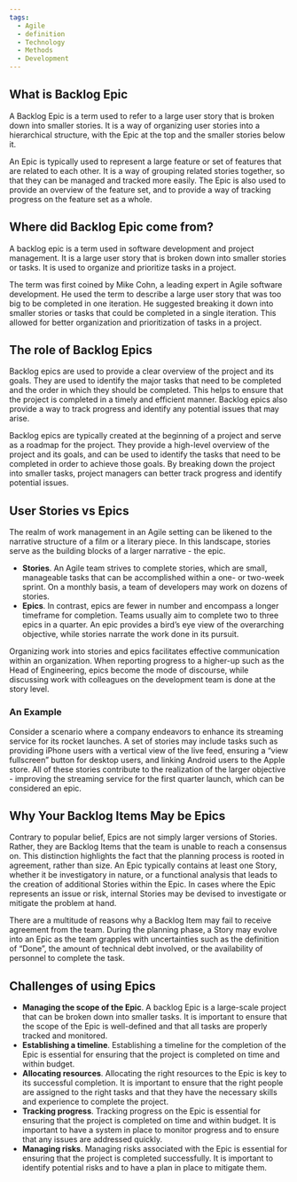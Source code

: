 ```yaml
---
tags:
  - Agile
  - definition
  - Technology
  - Methods
  - Development
---
```

## What is Backlog Epic

A Backlog Epic is a term used to refer to a large user story that is broken down into smaller stories. It is a way of organizing user stories into a hierarchical structure, with the Epic at the top and the smaller stories below it.

An Epic is typically used to represent a large feature or set of features that are related to each other. It is a way of grouping related stories together, so that they can be managed and tracked more easily. The Epic is also used to provide an overview of the feature set, and to provide a way of tracking progress on the feature set as a whole.

## Where did Backlog Epic come from?

A backlog epic is a term used in software development and project management. It is a large user story that is broken down into smaller stories or tasks. It is used to organize and prioritize tasks in a project.

The term was first coined by Mike Cohn, a leading expert in Agile software development. He used the term to describe a large user story that was too big to be completed in one iteration. He suggested breaking it down into smaller stories or tasks that could be completed in a single iteration. This allowed for better organization and prioritization of tasks in a project.

## The role of Backlog Epics

Backlog epics are used to provide a clear overview of the project and its goals. They are used to identify the major tasks that need to be completed and the order in which they should be completed. This helps to ensure that the project is completed in a timely and efficient manner. Backlog epics also provide a way to track progress and identify any potential issues that may arise.

Backlog epics are typically created at the beginning of a project and serve as a roadmap for the project. They provide a high-level overview of the project and its goals, and can be used to identify the tasks that need to be completed in order to achieve those goals. By breaking down the project into smaller tasks, project managers can better track progress and identify potential issues.

## User Stories vs Epics

The realm of work management in an Agile setting can be likened to the narrative structure of a film or a literary piece. In this landscape, stories serve as the building blocks of a larger narrative - the epic.

-   **Stories**. An Agile team strives to complete stories, which are small, manageable tasks that can be accomplished within a one- or two-week sprint. On a monthly basis, a team of developers may work on dozens of stories.
-   **Epics**. In contrast, epics are fewer in number and encompass a longer timeframe for completion. Teams usually aim to complete two to three epics in a quarter. An epic provides a bird’s eye view of the overarching objective, while stories narrate the work done in its pursuit.

Organizing work into stories and epics facilitates effective communication within an organization. When reporting progress to a higher-up such as the Head of Engineering, epics become the mode of discourse, while discussing work with colleagues on the development team is done at the story level.

### An Example

Consider a scenario where a company endeavors to enhance its streaming service for its rocket launches. A set of stories may include tasks such as providing iPhone users with a vertical view of the live feed, ensuring a “view fullscreen” button for desktop users, and linking Android users to the Apple store. All of these stories contribute to the realization of the larger objective - improving the streaming service for the first quarter launch, which can be considered an epic.

## Why Your Backlog Items May be Epics

Contrary to popular belief, Epics are not simply larger versions of Stories. Rather, they are Backlog Items that the team is unable to reach a consensus on. This distinction highlights the fact that the planning process is rooted in agreement, rather than size. An Epic typically contains at least one Story, whether it be investigatory in nature, or a functional analysis that leads to the creation of additional Stories within the Epic. In cases where the Epic represents an issue or risk, internal Stories may be devised to investigate or mitigate the problem at hand.

There are a multitude of reasons why a Backlog Item may fail to receive agreement from the team. During the planning phase, a Story may evolve into an Epic as the team grapples with uncertainties such as the definition of “Done”, the amount of technical debt involved, or the availability of personnel to complete the task.

## Challenges of using Epics

-   **Managing the scope of the Epic**. A backlog Epic is a large-scale project that can be broken down into smaller tasks. It is important to ensure that the scope of the Epic is well-defined and that all tasks are properly tracked and monitored.
-   **Establishing a timeline**. Establishing a timeline for the completion of the Epic is essential for ensuring that the project is completed on time and within budget.
-   **Allocating resources**. Allocating the right resources to the Epic is key to its successful completion. It is important to ensure that the right people are assigned to the right tasks and that they have the necessary skills and experience to complete the project.
-   **Tracking progress**. Tracking progress on the Epic is essential for ensuring that the project is completed on time and within budget. It is important to have a system in place to monitor progress and to ensure that any issues are addressed quickly.
-   **Managing risks**. Managing risks associated with the Epic is essential for ensuring that the project is completed successfully. It is important to identify potential risks and to have a plan in place to mitigate them.